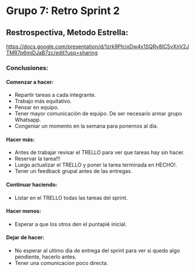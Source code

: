 # Grupo 7: Retro Sprint 2


## Restrospectiva, Metodo Estrella:

https://docs.google.com/presentation/d/1zrk9PIcjxDw4x1SQRy8lC5vXnV2JTMR7p6mjDJaB7zc/edit?usp=sharing


### Conclusiones:

#### Comenzar a hacer:
* Repartir tareas a cada integrante.
* Trabajo más equitativo.
* Pensar en equipo.
* Tener mayor comunicación de equipo. De ser necesario armar grupo Whatsapp.
* Congeniar un momento en la semana para ponernos al día.

#### Hacer más:
* Antes de trabajar revisar el TRELLO para ver que tareas hay sin hacer.
* Reservar la tarea!!!
* Luego actualizar el TRELLO y poner la tarea terminada en HECHO!.
* Tener un feedback grupal antes de las entregas.

#### Continuar haciendo:
* Listar en el TRELLO todas las tareas del sprint.

#### Hacer menos:
* Esperar a que los otros den el puntapié inicial.

#### Dejar de hacer:
* No esperar al ultimo dia de entrega del sprint para ver si quedo algo pendiente, hacerlo antes.
* Tener una comunicacion poco directa.



